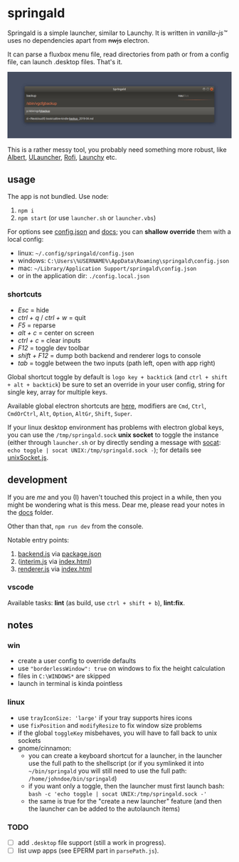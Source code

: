 # springald

Springald is a simple launcher, similar to Launchy. It is written in _vanilla-js™_
uses no dependencies apart from ~~nwjs~~ electron.

It can parse a fluxbox menu file, read directories from path or from a config file,
can launch .desktop files. That's it.

![looks like this](./docs/demo.jpg)

This is a rather messy tool, you probably need something more robust, like
[Albert](https://github.com/albertlauncher/albert),
[ULauncher](https://github.com/Ulauncher/Ulauncher/),
[Rofi](https://github.com/davatorium/rofi),
[Launchy](https://www.launchy.net/index.php)
etc.

## usage

The app is not bundled. Use node:

1. `npm i`
2. `npm start` (or use `launcher.sh` or `launcher.vbs`)

For options see [config.json](./config.json) and [docs](./docs/config.md);
you can **shallow override** them with a local config:

- linux: `~/.config/springald/config.json`
- windows: `C:\Users\%USERNAME%\AppData\Roaming\springald\config.json`
- mac: `~/Library/Application Support/springald\config.json`
- or in the application dir: `./config.local.json`

### shortcuts

- _Esc_ = hide
- _ctrl + q_ / _ctrl + w_ = quit
- _F5_ = reparse
- _alt + c_ = center on screen
- _ctrl + c_ = clear inputs
- _F12_ = toggle dev toolbar
- _shift + F12_ = dump both backend and renderer logs to console
- _tab_ = toggle between the two inputs (path left, open with app right)

Global shortcut toggle by default is `logo key + backtick` (and `ctrl + shift + alt + backtick`)
be sure to set an override in your user config, string for single key, array for multiple keys.

Available global electron shortcuts are [here](https://www.electronjs.org/docs/api/accelerator),
modifiers are `Cmd`, `Ctrl`, `CmdOrCtrl`, `Alt`, `Option`, `AltGr`, `Shift`, `Super`.

If your linux desktop environment has problems with electron global keys, you can use
the `/tmp/springald.sock` **unix socket** to toggle the instance (either through `launcher.sh`
or by directly sending a message with [socat](https://linux.die.net/man/1/socat):
`echo toggle | socat UNIX:/tmp/springald.sock -`);
for details see [unixSocket.js](./src/backend//modules/unixSocket.js).

## development

If you are _me_ and you (I) haven't touched this project in a while, then you might be wondering what is this mess.
Dear me, please read your notes in the [docs](./docs/dev.md) folder.

Other than that, `npm run dev` from the console.

Notable entry points:

1. [backend.js](./src/backend/backend.js) via [package.json](./package.json)
2. ([interim.js](./src/interim/interim.js) via [index.html](./index.html))
3. [renderer.js](./src/renderer/renderer.js) via [index.html](./index.html)

### vscode

Available tasks: **lint** (as build, use `ctrl + shift + b`), **lint:fix**.

## notes

### win

- create a user config to override defaults
- use `"borderlessWindow": true` on windows to fix the height calculation
- files in `C:\WINDOWS*` are skipped
- launch in terminal is kinda pointless

### linux

- use `trayIconSize: 'large'` if your tray supports hires icons
- use `fixPosition` and `modifyResize` to fix window size problems
- if the global `toggleKey` misbehaves, you will have to fall back to unix sockets
- gnome/cinnamon:
  - you can create a keyboard shortcut for a launcher, in the launcher
    use the full path to the shellscript (or if you symlinked it into `~/bin/springald`
    you will still need to use the full path: `/home/johndoe/bin/springald`)
  - if you want only a toggle, then the launcher must first launch bash:  
    `bash -c 'echo toggle | socat UNIX:/tmp/springald.sock -'`
  - the same is true for the "create a new launcher" feature
    (and then the launcher can be added to the autolaunch items)

### TODO

- [ ] add `.desktop` file support (still a work in progress).
- [ ] list uwp apps (see EPERM part in `parsePath.js`).
